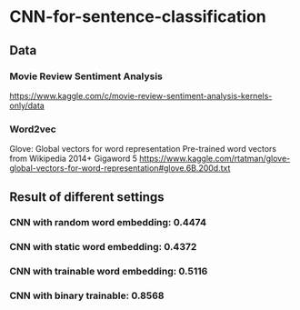 # CNN-for-sentence-classification

## Data
### Movie Review Sentiment Analysis
https://www.kaggle.com/c/movie-review-sentiment-analysis-kernels-only/data

### Word2vec
Glove: Global vectors for word representation
Pre-trained word vectors from Wikipedia 2014+ Gigaword 5
https://www.kaggle.com/rtatman/glove-global-vectors-for-word-representation#glove.6B.200d.txt

## Result of different settings
### CNN with random word embedding: 0.4474
### CNN with static word embedding: 0.4372
### CNN with trainable word embedding: 0.5116
### CNN with binary trainable: 0.8568
